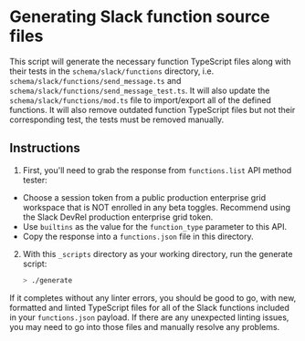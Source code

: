 # Generating Slack function source files

This script will generate the necessary function TypeScript files along with
their tests in the `schema/slack/functions` directory, i.e.
`schema/slack/functions/send_message.ts` and
`schema/slack/functions/send_message_test.ts`. It will also update the
`schema/slack/functions/mod.ts` file to import/export all of the defined
functions. It will also remove outdated function TypeScript files but not their
corresponding test, the tests must be removed manually.

## Instructions

1. First, you'll need to grab the response from `functions.list` API
   method tester:
  - Choose a session token from a public production enterprise grid workspace that
    is NOT enrolled in any beta toggles. Recommend using the Slack DevRel
    production enterprise grid token.
  - Use `builtins` as the value for the `function_type` parameter to this API.
  - Copy the response into a `functions.json` file in this directory.

2. With this `_scripts` directory as your working directory, run the generate
   script:

   ```sh
   > ./generate
   ```

If it completes without any linter errors, you should be good to go, with new,
formatted and linted TypeScript files for all of the Slack functions included in
your `functions.json` payload. If there are any unexpected linting issues, you
may need to go into those files and manually resolve any problems.
